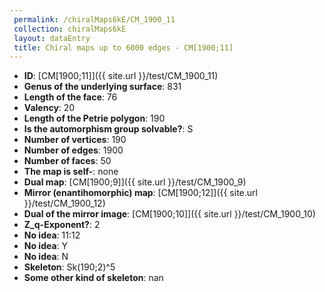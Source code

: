 ```yaml
--- 
 permalink: /chiralMaps6kE/CM_1900_11 
 collection: chiralMaps6kE
 layout: dataEntry
 title: Chiral maps up to 6000 edges - CM[1900;11]
---
```


- **ID**: [CM[1900;11]]({{ site.url }}/test/CM_1900_11)
- **Genus of the underlying surface**: 831
- **Length of the face**: 76
- **Valency**: 20
- **Length of the Petrie polygon**: 190
- **Is the automorphism group solvable?**: S
- **Number of vertices**: 190
- **Number of edges**: 1900
- **Number of faces**: 50
- **The map is self-**: none
- **Dual map**: [CM[1900;9]]({{ site.url }}/test/CM_1900_9)
- **Mirror (enantihomorphic) map**: [CM[1900;12]]({{ site.url }}/test/CM_1900_12)
- **Dual of the mirror image**: [CM[1900;10]]({{ site.url }}/test/CM_1900_10)
- **Z_q-Exponent?**: 2
- **No idea**:  11:12
- **No idea**: Y
- **No idea**: N
- **Skeleton**: Sk(190;2)^5
- **Some other kind of skeleton**: nan
